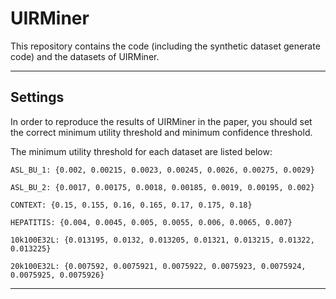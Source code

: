 # UIRMiner

This repository contains the code (including the synthetic dataset generate code) and the datasets of UIRMiner.

---
## Settings

In order to reproduce the results of UIRMiner in the paper, you should set the correct minimum utility threshold and minimum confidence threshold.

The minimum utility threshold for each dataset are listed below:

    ASL_BU_1: {0.002, 0.00215, 0.0023, 0.00245, 0.0026, 0.00275, 0.0029}
    
    ASL_BU_2: {0.0017, 0.00175, 0.0018, 0.00185, 0.0019, 0.00195, 0.002}
    
    CONTEXT: {0.15, 0.155, 0.16, 0.165, 0.17, 0.175, 0.18}
    
    HEPATITIS: {0.004, 0.0045, 0.005, 0.0055, 0.006, 0.0065, 0.007}
    
    10k100E32L: {0.013195, 0.0132, 0.013205, 0.01321, 0.013215, 0.01322, 0.013225}
    
    20k100E32L: {0.007592, 0.0075921, 0.0075922, 0.0075923, 0.0075924, 0.0075925, 0.0075926}

---
